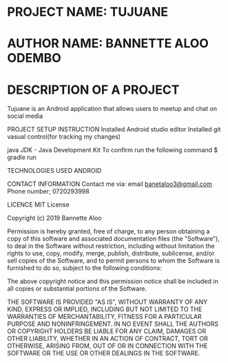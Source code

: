 # PROJECT NAME: TUJUANE

# AUTHOR NAME: BANNETTE ALOO ODEMBO

# DESCRIPTION OF A PROJECT
Tujuane is an Android application that allows users to meetup and chat on social media

PROJECT SETUP INSTRUCTION
Installed Android studio editor
Installed git vasual control(for tracking my changes)

java JDK - Java Development Kit To confirm run the following command $ gradle run

TECHNOLOGIES USED
ANDROID

CONTACT INFORMATION
Contact me via: email banetaloo3@gmail.com Phone number; 0720293998

LICENCE
MIT License

Copyright (c) 2019 Bannette Aloo

Permission is hereby granted, free of charge, to any person obtaining a copy of this software and associated documentation files (the "Software"), to deal in the Software without restriction, including without limitation the rights to use, copy, modify, merge, publish, distribute, sublicense, and/or sell copies of the Software, and to permit persons to whom the Software is furnished to do so, subject to the following conditions:

The above copyright notice and this permission notice shall be included in all copies or substantial portions of the Software.

THE SOFTWARE IS PROVIDED "AS IS", WITHOUT WARRANTY OF ANY KIND, EXPRESS OR IMPLIED, INCLUDING BUT NOT LIMITED TO THE WARRANTIES OF MERCHANTABILITY, FITNESS FOR A PARTICULAR PURPOSE AND NONINFRINGEMENT. IN NO EVENT SHALL THE AUTHORS OR COPYRIGHT HOLDERS BE LIABLE FOR ANY CLAIM, DAMAGES OR OTHER LIABILITY, WHETHER IN AN ACTION OF CONTRACT, TORT OR OTHERWISE, ARISING FROM, OUT OF OR IN CONNECTION WITH THE SOFTWARE OR THE USE OR OTHER DEALINGS IN THE SOFTWARE.

